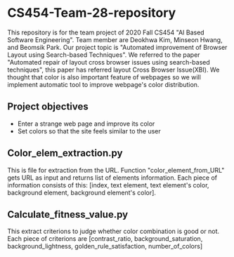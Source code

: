 # CS454-Team-28-repository
This repository is for the team project of 2020 Fall CS454 "AI Based Software Engineering". Team member are Deokhwa Kim, Minseon Hwang, and Beomsik Park. Our project topic is "Automated improvement of Browser Layout using Search-based Techniques". We referred to the paper "Automated repair of layout cross browser issues using search-based techniques", this paper has referred layout Cross Browser Issue(XBI). We thought that color is also important feature of webpages so we will implement automatic tool to improve webpage's color distribution.

## Project objectives
- Enter a strange web page and improve its color
- Set colors so that the site feels similar to the user

## Color_elem_extraction.py
This is file for extraction from the URL. Function "color_element_from_URL" gets URL as input and returns list of elements information.
Each piece of information consists of this: [index, text element, text element's color, background element, background element's color].

## Calculate_fitness_value.py
This extract criterions to judge whether color combination is good or not.
Each piece of criterions are [contrast_ratio, background_saturation, background_lightness, golden_rule_satisfaction, number_of_colors]
